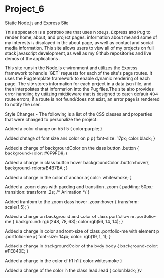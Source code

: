 # Project_6


Static Node.js and Express Site

This application is a portfolio site that uses Node.js, Express and Pug to render home, about, and project pages. information about me and some of my interests is displayed in the about page, as well as contact and social media information. This site allows users to view all of my projects on full stack javascript development, as well as my Github repositories and live demos of the applications .

This site runs in the Node.js environment and utilizes the Express framework to handle 'GET' requests for each of the site's page routes. It uses the Pug template framework to enable dynamic rendering of each page. The site stores information for each project in a data.json file, and then interpolates that information into the Pug files.The site also provides error handling by utilizing middleware that is designed to catch default 404 route errors; if a route is not found/does not exist, an error page is rendered to notify the user.

Style Changes - The following is a list of the CSS classes and properties that were changed to personalize the project:

Added a color change on h5 h5 { color:purple; }

Added chnage of font size and color on p p{ font-size: 17px; color:black; }

Added a change of backgroundColor on the class button .button { background-color: #6F9FD8; }

Added a change in class button hover backgroundColor .button:hover{ background-color:#B4B7BA ; }

Added a change in the color of anchor a{ color: whitesmoke; }

Added a .zoom class with padding and transition .zoom { padding: 50px; transition: transform .2s; /* Animation */ }

Added tranform to the zoom class hover .zoom:hover { transform: scale(1.5); }

Added a change on background and color of class portfolio-me .portfolio-me { background: rgb(248, 78, 63); color:rgb(56, 14, 14); }

Added a change in color and font-size of class .portfolio-me with element p .portfolio-me p{ font-size: 14px; color: rgb(19, 1, 1); }

Added a change in backgroundColor of the body body { background-color: #FE840E; }

Added a change in the color of h1 h1 { color:whitesmoke }

Added a change of the color in the class lead .lead { color:black; }v
